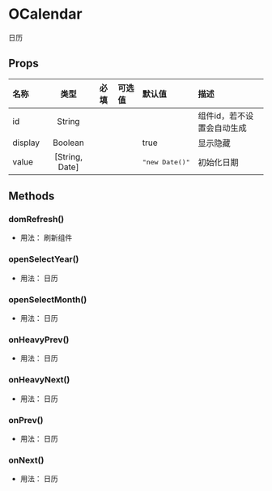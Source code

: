 # OCalendar

日历

## Props

| 名称    |      类型      | 必填 | 可选值 | 默认值                  | 描述                       |
| :------ | :------------: | :--: | :----- | :---------------------- | :------------------------- |
| id      |     String     |      |        |                         | 组件id，若不设置会自动生成 |
| display |     Boolean    |      |        | true                    | 显示隐藏                   |
| value   | [String, Date] |      |        | <pre>"new Date()"</pre> | 初始化日期                 |

## Methods

### domRefresh()
- 用法： 刷新组件



### openSelectYear()
- 用法： 日历

### openSelectMonth()
- 用法： 日历

### onHeavyPrev()
- 用法： 日历

### onHeavyNext()
- 用法： 日历

### onPrev()
- 用法： 日历

### onNext()
- 用法： 日历